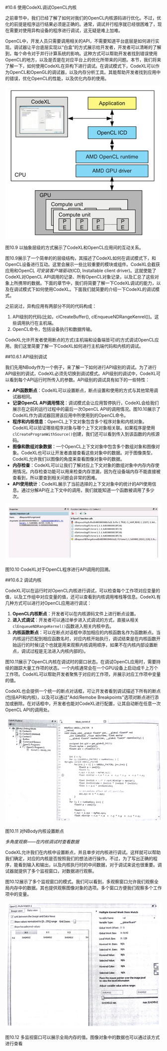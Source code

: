 #10.6 使用CodeXL调试OpenCL内核

之前章节中，我们已经了解了如何对我们的OpenCL内核源码进行优化。不过，优化的前提是程序运行结果必须是正确的。通常，调试并行程序就已经很困难了，现在需要对使用异构设备的程序进行调试，这无疑是难上加难。

OpenCL中，开发人员只需要调用相关的API，不需要知道平台底层是如何进行实现。调试器让平台底层实现以“白盒”的方式展示给开发者，开发者可以清晰的了解到，每个命令对于并行计算系统的影响。这种方式可以帮助开发者找到错误使用OpenCL的地方，以及是否是在对应平台上的优化所带来的问题。本节，我们将来了解一下，如何使用CodeXL在异构下进行调试。在调试模式下，CodeXL可以作为OpenCL和OpenGL的调试器，以及内存分析工具。其能帮助开发者找到应用中的错误，优化OpenCL的性能，以及优化内存的使用。

![](../../images/chapter10/10-9.png)

图10.9 以抽象层级的方式展示了CodeXL和OpenCL应用间的互动关系。

图10.9展示了一个简单的的层级结构，其描述了CodeXL如何在调试模式下，和OpenCL设备进行互动。这里会展示一些比较重要的模块或组件。CodeXL会截获应用和OpenCL *可安装客户端驱动*(ICD, Installable client driver)。这就使能了CodeXL对OpenCL API调用的记录、所有OpenCL对象记录，以及汇总了这些对象上所携带的数据。下面的章节中，我们将简要了解一下CodeXL调试的能力，以及在调试模式下如何使用CodeXL。下面我们就简要的介绍一下CodeXL的调试模式。

之前说过，异构应用有两部分不同的代码构成：

1. API级别的代码(比如，clCreateBuffer(), clEnqueueNDRangeKenrel())。这些调用执行在主机端。
2. OpenCL命令，包括设备执行和数据传输。

CodeXL允许开发者使用断点的方式(主机端和设备端皆可)的方式调试OpenCL应用。我们这里简要了解一下CodeXL如何进行主机端代码和内核的调试。

##10.6.1 API级别调试

我们先用NBody作为一个例子，来了解一下如何进行API级别的调试。为了进行API级别的调试，CodeXL必须先切换到调试模式。API级别的调试中，CodeXL可以看到每个API运行时所传入的参数。API级别的调试具有如下的一些特性：

- **API函数断点**：CodeXL可以设置断点，断点设置和使用的方式与其他常用调试器相同。
- **记录OpenCL API调用情况**：调试模式会让应用暂停执行，CodeXL会给我们展示在之前的运行过程中的最后一次OpenCL API的调用情况。图10.10展示了CodeXL作为调试器回溯该应用中所使用到的OpenCL命令。
- **程序和内核信息**：OpenCL上下文对象包含多个程序对象和内核对象。CodeXL可以验证哪些程序对象与哪个上下文对象相关联。如果程序是使用`clCreateProgramWithSource()`创建，我们还可以看到传入到该函数的内核源码。
- **图像和数组对象数据**：一个OpenCL上下文对象中包含多个数组对象和图像对象。CodeXL也可以让开发者直接查看这些对象中的数据。对于图像类型，CodeXL允许我们以图像的角度来查看图像对象中的数据。
- **内存检查**：CodeXL可以让我们了解对应上下文对象的数组对象中内存内存使用情况。内存检查功能可以用来检查内存泄漏，因为在设备端内存不能直接被查看到，所以要查到相关问题会非常的困难。
- **API使用统计**：CodeXL展示了当前选择的上下文对象中的统计的API使用信息。通过分解API在上下文中的调用，我们就能知道一个函数被调用了多少次。

![](../../images/chapter10/10-10.png)

图10.10 CodeXL对于OpenCL程序进行API调用的回溯。

##10.6.2 调试内核

CodeXL可以在运行时对OpenCL内核进行调试，可以检查每个工作项对应变量的值，以及工作组中对应变量的值，还可以查看到内核调用堆栈等信息。CodeXL有几种方式可以进行对OpenCL应用进行调试：

1. **OpenCL内核断点**：开发者可以在内核源码文件上进行断点设置。
2. **进入式调试**：开发者可以通过单步进入式调试的方式，直接从相关`clEnqueueNDRangeKernel()`函数进入相关内核中去。
3. **内核函数断点**：可以在断点对话框中添加相应的内核函数名作为函数断点。当内核运行匹配到相应函数名时，对应内核开始执行，调试结束是在内核函数开始运行的时候(这个也就是用来观察内核调用顺序，如果不在内核内部设置断点，调试过程是无法进入内核内部的)。

图10.11展示了OpenCL内核在调试时的窗口状态。在调试OpenCL应用时，需要持续的跟踪大量工作项的状态。一个内核通常会在一个GPU设备上启动成千上万个工作项。CodeXL可以帮助开发者聚焦于对应的工作项，并展示对应工作项中变量的值。

CodeXL也会提供一个统一的断点对话框，可让开发者看到调试描述下所有的断点(包括API和内核)，以及可以通过"Add/Remobe Breakpoints"选项对断点进行添加或删除。在对话框中，开发者也能对CodeXL进行配置，让其自动断在任意一次OpenCL API的调用处。

![](../../images/chapter10/10-11.png)

图10.11 对NBody内核设置断点

*多角度观察——在内核调试时查看数据*

CodeXL允许我们在内核中设置断点，并且单步对内核进行调试。这样就可以帮助我们确定，对应的内核是否按照我们的想法进行操作。不过，为了写出正确的程序，能看到输入和输出，以及内核执行时的中间数据，对于调试来说也很重要。调试器就提供了多个监视窗口，对数据进行观察。

图10.12展示了多个监视窗口的模式。我们可以看到，多观察窗口允许我们观察全局内存中的数据。其也提供观察图像对象的选项。多个窗口方便我们观察多个工作项中的变量。

![](../../images/chapter10/10-12.png)

图10.12 多监视窗口可以展示全局内存的值。图像对象中的数据也可以通过该方式进行查看